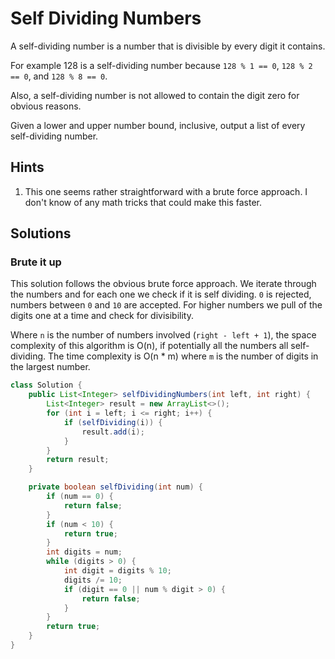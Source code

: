 # Self Dividing Numbers

A self-dividing number is a number that is divisible by every digit it contains.

For example 128 is a self-dividing number because `128 % 1 == 0`,
`128 % 2 == 0`, and `128 % 8 == 0`.

Also, a self-dividing number is not allowed to contain the digit zero for
obvious reasons.

Given a lower and upper number bound, inclusive, output a list of every
self-dividing number.

## Hints

1. This one seems rather straightforward with a brute force approach. I don't
   know of any math tricks that could make this faster.

## Solutions

### Brute it up

This solution follows the obvious brute force approach. We iterate through the
numbers and for each one we check if it is self dividing. `0` is rejected,
numbers between `0` and `10` are accepted. For higher numbers we pull of the
digits one at a time and check for divisibility.

Where `n` is the number of numbers involved (`right - left + 1`), the space
complexity of this algorithm is O(n), if potentially all the numbers all
self-dividing. The time complexity is O(n * m) where `m` is the number of
digits in the largest number.

```java
class Solution {
    public List<Integer> selfDividingNumbers(int left, int right) {
        List<Integer> result = new ArrayList<>();
        for (int i = left; i <= right; i++) {
            if (selfDividing(i)) {
                result.add(i);
            }
        }
        return result;
    }

    private boolean selfDividing(int num) {
        if (num == 0) {
            return false;
        }
        if (num < 10) {
            return true;
        }
        int digits = num;
        while (digits > 0) {
            int digit = digits % 10;
            digits /= 10;
            if (digit == 0 || num % digit > 0) {
                return false;
            }
        }
        return true;
    }
}
```

